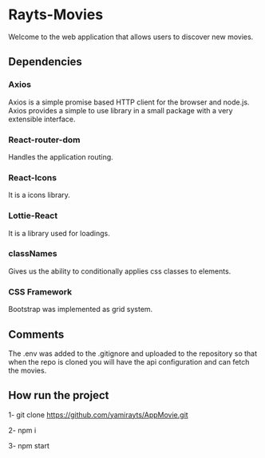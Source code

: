 # Rayts-Movies

Welcome to the web application that allows users to discover new movies.

## Dependencies

### Axios

Axios is a simple promise based HTTP client for the browser and node.js. Axios provides a simple to use library in a small package with a very extensible interface.

### React-router-dom

Handles the application routing.

### React-Icons

It is a icons library.

### Lottie-React

It is a library used for loadings.

### classNames

Gives us the ability to conditionally applies css classes to elements.

### CSS Framework

Bootstrap was implemented as grid system.

## Comments

The .env was added to the .gitignore and uploaded to the repository so that when the repo is cloned you will have the api configuration and can fetch the movies.

## How run the project

1- git clone https://github.com/yamirayts/AppMovie.git

2- npm i

3- npm start